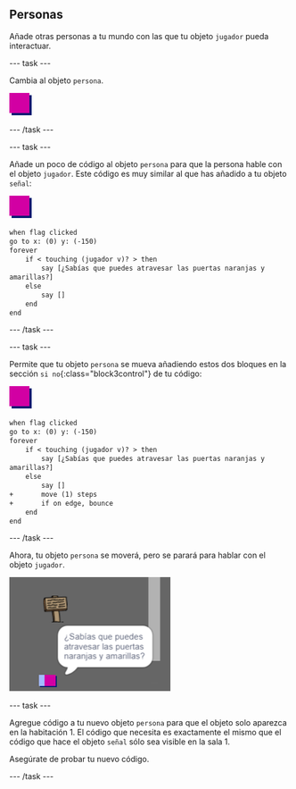 ## Personas

Añade otras personas a tu mundo con las que tu objeto `jugador` pueda interactuar.

--- task ---

Cambia al objeto `persona`.

![Objeto persona](images/person.png)

--- /task ---

--- task ---

Añade un poco de código al objeto `persona` para que la persona hable con el objeto `jugador`. Este código es muy similar al que has añadido a tu objeto `señal`:

![persona](images/person.png)

```blocks3
when flag clicked
go to x: (0) y: (-150)
forever
	if < touching (jugador v)? > then
		say [¿Sabías que puedes atravesar las puertas naranjas y amarillas?]
	else
		say []
	end
end
```

--- /task ---

--- task ---

Permite que tu objeto `persona` se mueva añadiendo estos dos bloques en la sección `si no`{:class="block3control"} de tu código:

![persona](images/person.png)

```blocks3
when flag clicked
go to x: (0) y: (-150)
forever
	if < touching (jugador v)? > then
		say [¿Sabías que puedes atravesar las puertas naranjas y amarillas?]
	else
		say []
+		move (1) steps
+		if on edge, bounce
	end
end
```

--- /task ---

Ahora, tu objeto `persona` se moverá, pero se parará para hablar con el objeto `jugador`.

![captura de pantalla](images/world-person-test.png)

--- task ---

Agregue código a tu nuevo objeto `persona` para que el objeto solo aparezca en la habitación 1. El código que necesita es exactamente el mismo que el código que hace el objeto `señal` sólo sea visible en la sala 1.

Asegúrate de probar tu nuevo código.

--- /task ---